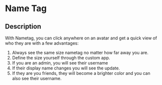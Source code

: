 # Name Tag

## Description

With Nametag, you can click anywhere on an avatar and get a quick view of who they are with a few advantages:

1. Always see the same size nametag no matter how far away you are.
2. Define the size yourself through the custom app.
3. If you are an admin, you will see their username
4. If their display name changes you will see the update.
5. If they are you friends, they will become a brighter color and you can also see their username. 
